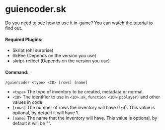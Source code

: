 # guiencoder.sk
Do you need to see how to use it in-game? You can watch the <a href="https://youtu.be/NTQKm2ngiqs">tutorial</a> to find out.

#### Required Plugins:
- Skript (oh! surprise)
- SkBee (Depends on the version you use)
- skript-reflect (Depends on the version you use)

#### Command:
``/guiencoder <type> <ID> [rows] [name]``
- ``<type>`` The type of inventory to be created, metadata or normal.
- ``<ID>`` The identifier to use in ``<ID>.sk``, ``function <ID>(p:player)`` and other values ​​in code.
- ``[rows]`` The number of rows the inventory will have (1-6). This value is optional, by default it will have 1.
- ``[name]`` The name that the inventory will have. This value is optional, by default it will be "".
